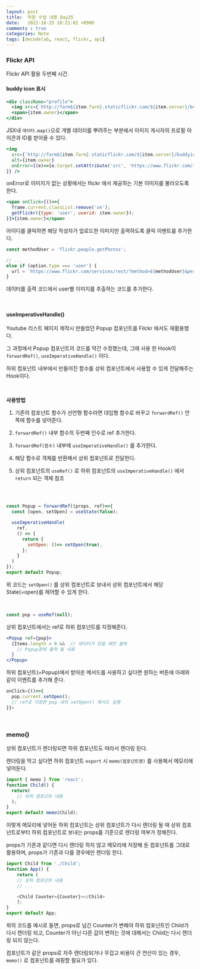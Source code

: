 ```yaml
---
layout: post
title:  학원 수업 내용 Day25
date:   2022-10-25 10:21:02 +0900
comments : true
categories: Note
tags: [decodelab, react, flickr, api]
---
```



### Flickr API

Flickr API 활용 두번째 시간.

#### buddy icon 표시

```jsx
<div className="profile">
  <img src={`http://farm${item.farm}.staticflickr.com/${item.server}/buddyicons/${item.owner}.jpg`} alt={item.owner}/>
  <span>{item.owner}</span>
</div>
```

JSX내 `데이터.map()`으로 개별 데이터를 뿌려주는 부분에서 이미지 게시자의 프로필 아이콘과 ID를 받아올 수 있다.

```jsx
<img 
  src={`http://farm${item.farm}.staticflickr.com/${item.server}/buddyicons/${item.owner}.jpg`} 
  alt={item.owner} 
  onError={(e)=>{e.target.setAttribute('src', 'https://www.flickr.com/images/buddyicon.gif');
}} />
```

onError로 이미지가 없는 상황에서는 flickr 에서 제공하는 기본 이미지를 불러오도록 한다.

```jsx
<span onClick={()=>{
  frame.current.classList.remove('on');
  getFlickr({type: 'user', userid: item.owner});
}}>{item.owner}</span>
```

아이디를 클릭하면 해당 작성자가 업로드한 이미지만 출력하도록 클릭 이벤트를 추가한다.

```javascript
const methodUser = 'flickr.people.getPhotos';
```

```javascript
// ...
else if (option.type === 'user') {
  url = `https://www.flickr.com/services/rest/?method=${methodUser}&per_page=${num}&api_key=${key}&format=json&nojsoncallback=1&user_id=${option.userid}`;
}
```

데이터를 출력 코드에서 user별 이미지를 추출하는 코드를 추가한다.

<br>

#### useImperativeHandle()

Youtube 리스트 페이지 제작시 만들었던 Popup 컴포넌트를 Filckr 에서도 재활용했다.

그 과정에서 Popup 컴포넌트의 코드를 약간 수정했는데, 그때 사용 한 Hook이 `forwardRef()`, `useImperativeHandle()` 이다.

하위 컴포넌트 내부에서 만들어진 함수를 상위 컴포넌트에서 사용할 수 있게 전달해주는 Hook이다.

<br>

**사용방법**

1. 기존의 컴포넌트 함수가 선언형 함수라면 대입형 함수로 바꾸고 `forwardRef()` 안쪽에 함수를 넣어준다.

2. `forwardRef()` 내부 함수의 두번째 인수로 ref 추가한다.

3. `forwardRef(함수)` 내부에 `useImperativeHandle()` 를 추가한다.

4. 해당 함수로 객체를 반환해서 상위 컴포넌트로 전달한다.

6. 상위 컴포넌트의 `useRef()` 로 하위 컴포넌트의 `useImperativeHandle()` 에서 `return` 되는 객체 참조

<br>

```javascript

const Popup = forwardRef((props, ref)=>{
  const [open, setOpen] = useState(false);

  useImperativeHandle(
    ref,
    () => {
      return {
        setOpen: ()=> setOpen(true),
      };
    }
  )
});
export default Popup;
```

위 코드는 `setOpen()` 를 상위 컴포넌트로 보내서 상위 컴포넌트에서 해당 State(=open)를 제어할 수 있게 한다.

<br>

```javascript
const pop = useRef(null);
```

상위 컴포넌트에서는 ref로 하위 컴포넌트를 지정해준다.

```jsx
<Popup ref={pop}>
  {Items.length > 0 &&  // 데이터가 있을 때만 출력
    // Popup창에 출력 될 내용
  }
</Popup>
```

하위 컴포넌트(=Popup)에서 받아온 메서드를 사용하고 싶다면 원하는 버튼에 아래와 같이 이벤트를 추가해 준다.

```javascript
onClick={()=>{
  pop.current.setOpen();  
  // ref로 지정한 pop 내의 setOpen() 메서드 실행
}}>
```

<br>

### memo()

상위 컴포넌트가 렌더링되면 하위 컴포넌트도 따라서 렌더링 된다.

렌더링을 막고 싶다면 하위 컴포넌트 `export` 시 `memo(컴포넌트명)` 를 사용해서 메모리에 넣어둔다.


```javascript
import { memo } from 'react';
function Child() {
  return(
    // 하위 컴포넌트 내용
  );
}
export default memo(Child);
```

이렇게 메모리에 넣어둔 하위 컴포넌트는 상위 컴포넌트가 다시 렌더링 될 때 상위 컴포넌트로부터 하위 컴포넌트로 보내는 props를 기준으로 렌더링 여부가 정해진다.

props가 기존과 같다면 다시 렌더링 하지 않고 메모리에 저장해 둔 컴포넌트를 그대로 활용하며, props가 기존과 다를 경우에만 렌더링 한다.

```javascript
import Child from './Child';
function App() {
	return (
    // 상위 컴포넌트 내용
    // ...

    <Child Counter={Counter}></Child>
	);
}
export default App;
```

위의 코드를 예시로 들면, props로 넘긴 Counter가 변해야 하위 컴포넌트인 Child가 다시 렌더링 되고, Counter가 아닌 다른 값이 변하는 것에 대해서는 Child는 다시 렌더링 되지 않는다.

컴포넌트가 같은 props로 자주 렌더링되거나 무겁고 비용이 큰 연산이 있는 경우, `memo()` 로 컴포넌트를 래핑할 필요가 있다.

<br>